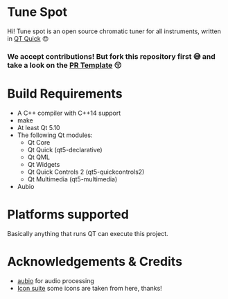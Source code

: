 # Tune Spot
Hi! Tune spot is an open source chromatic tuner for all instruments, written in [QT Quick](https://www.qt.io/) :heart_eyes: 

### We accept contributions! But fork this repository first :sweat_smile: and take a look on the [PR Template](./PULL_REQUEST_TEMPLATE.md) :kissing_closed_eyes:

# Build Requirements

* A C++ compiler with C++14 support
* make
* At least Qt 5.10
* The following Qt modules:
	- Qt Core 
	- Qt Quick (qt5-declarative)
	- Qt QML
	- Qt Widgets
	- Qt Quick Controls 2 (qt5-quickcontrols2)
	- Qt Multimedia (qt5-multimedia)
* Aubio

# Platforms supported

Basically anything that runs QT can execute this project.

# Acknowledgements & Credits
- [aubio](https://github.com/aubio/aubio) for audio processing
- [Icon suite](https://www.flaticon.com/packs/music-festival) some icons are taken from here, thanks!
